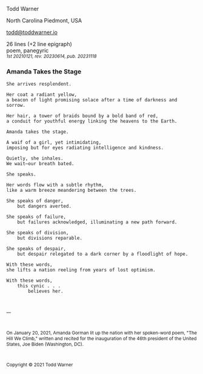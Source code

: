 <!--
Drafted 2021-01-21
Submitted 2023-06-14
Published 2023-11-18 — County Lines, a Literary Journal, volume 11, 2024

Written as reaction to poet Amanda Gorman's inaugural (Joe Biden, 2021-01-20)
recitation of "The Hill We Climb."

I customized this with a prose "scene" at the end that serves as a epilogue-ish
epigraph. Usually, I would put something like that in the title header of the
poem, but I wanted the context of the poem to be delated for the reader.

The customizations:
1. squashed the like spacing so that the ending epigraph is single spaced
   'normal'.
2. Turned off indenting 'no-indent' and page-breaking 'no-break' for the scene.
3. Added space between the poem and the epigraph &ZeroWidthSpace; just to give
   it some air.
-->

<style>
    /*
    @import url("https://toddwarner.io/pub/css/manuscript-css/manuscript-beta.css");
    */
    @import url("../../manuscript-beta.css");
    :root {	--m-line-spacing: normal; }
</style>

<div id="vpage">
<article id="manuscript" class="poetry">

<section class="m-poem">

<div class="m-page-header">
<div class="m-contact">

Todd Warner

North Carolina Piedmont, USA

todd@toddwarner.io

</div><div class="m-facts">

26 lines (+2 line epigraph)  
poem, panegyric  
<small>_1st 20210121, rev. 20230614, pub. 20231118_</small>

</div></div>

<div class="m-title-header">

# Amanda Takes the Stage

</div>


```
She arrives resplendent.

Her coat a radiant yellow,
a beacon of light promising solace after a time of darkness and sorrow.

Her hair, a tower of braids bound by a bold band of red,
a conduit for youthful energy linking the heavens to the Earth.
```

```
Amanda takes the stage.

A waif of a girl, yet intimidating,
imposing but for eyes radiating intelligence and kindness.

Quietly, she inhales.
We wait—our breath bated.
```

```
She speaks.

Her words flow with a subtle rhythm,
like a warm breeze meandering between the trees.

She speaks of danger,
    but dangers averted.

She speaks of failure,
    but failures acknowledged, illuminating a new path forward.

She speaks of division,
    but divisions reparable.

She speaks of despair,
    but despair relegated to a dark corner by a floodlight of hope.
```

```
With these words,
she lifts a nation reeling from years of lost optimism.

With these words,
    this cynic . . .
        believes her.
```


</section>
<section class="m-scene no-indent no-break" style="font-size: 85%;">

&ZeroWidthSpace;

—

&ZeroWidthSpace;

On January 20, 2021, Amanda Gorman lit up the nation with her spoken-word poem,
"The Hill We Climb," written and recited for the inauguration of the 46th
president of the United States, Joe Biden (Washington, DC).

&ZeroWidthSpace;

Copyright © 2021 Todd Warner

</section>
</article></div>

